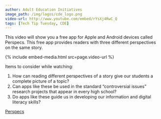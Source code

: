 ```yaml
---
author: Adult Education Initiatives
image_path: /img/logos/cde_logo.png
video-url: http://www.youtube.com/embed/rYsXj4RwC_Q
tags: [Tech Tip Tuesday, CDE]
---
```

This video will show you a free app for Apple and Android devices called Perspecs. This free app provides readers with three different perspectives on the same story.

{% include embed-media.html src=page.video-url %}

Items to consider while watching:

  1.  How can reading different perspectives of a story give our students a complete picture of a topic?
  2.  Can apps like these be used in the standard “controversial issues” research projects that appear in every high school?
  3.  Do apps like these guide us in developing our information and digital literacy skills?

[Perspecs](http://www.perspecsnews.com/)
